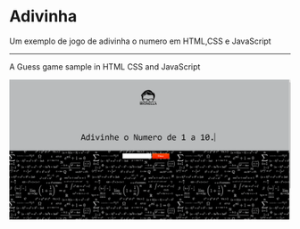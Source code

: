 # Adivinha
 Um exemplo de jogo de adivinha o numero em HTML,CSS e JavaScript

____________________________________________________________

A Guess game sample in HTML CSS and JavaScript 


![](presentationgif.gif)
